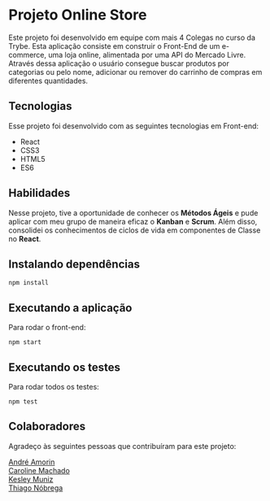 # **Projeto Online Store**

Este projeto foi desenvolvido em equipe com mais 4 Colegas no curso da Trybe.  Esta aplicação consiste em construir o Front-End de um e-commerce, uma loja online, alimentada por uma API do Mercado Livre. Através dessa aplicação o usuário consegue buscar produtos por categorias ou pelo nome, adicionar ou remover do carrinho de compras em diferentes quantidades.

## **Tecnologias**

Esse projeto foi desenvolvido com as seguintes tecnologias em Front-end:

- React
- CSS3
- HTML5
- ES6
 

## **Habilidades**

Nesse projeto, tive a oportunidade de conhecer os **Métodos Ágeis** e pude aplicar com meu grupo de maneira eficaz o **Kanban** e **Scrum**. Além disso, consolidei os conhecimentos de ciclos de vida em componentes de Classe no **React**.

## **Instalando dependências**

`npm install`

## **Executando a aplicação**

Para rodar o front-end:

`npm start`

## **Executando os testes**

Para rodar todos os testes:

`npm test`

## **Colaboradores**

Agradeço às seguintes pessoas que contribuíram para este projeto:

<a href="https://www.linkedin.com/in/andreamorimtorres/">André Amorin</a>
<br>
<a href="https://www.linkedin.com/in/carolcabralm/">Caroline Machado</a>
<br>
<a href="https://www.linkedin.com/in/kesleymuniz/">Kesley Muniz</a>
<br>
<a href="https://www.linkedin.com/in/thiagodanobrega/">Thiago Nóbrega</a>
